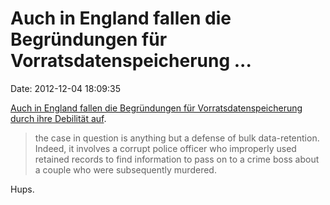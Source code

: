 Auch in England fallen die Begründungen für Vorratsdatenspeicherung \...
========================================================================

Date: 2012-12-04 18:09:35

[Auch in England fallen die Begründungen für Vorratsdatenspeicherung
durch ihre Debilität
auf](http://boingboing.net/2012/12/03/uk-home-secretary-says-britain.html).

> the case in question is anything but a defense of bulk data-retention.
> Indeed, it involves a corrupt police officer who improperly used
> retained records to find information to pass on to a crime boss about
> a couple who were subsequently murdered.

Hups.
